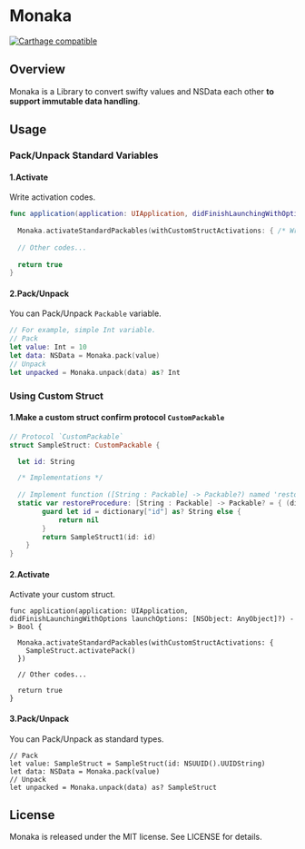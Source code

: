 # Monaka
[![Carthage compatible](https://img.shields.io/badge/Carthage-compatible-4BC51D.svg?style=flat)](https://github.com/Carthage/Carthage)

## Overview

Monaka is a Library to convert swifty values and NSData each other __to support immutable data handling__.

## Usage

### Pack/Unpack Standard Variables

#### 1.Activate

Write activation codes.

```swift
func application(application: UIApplication, didFinishLaunchingWithOptions launchOptions: [NSObject: AnyObject]?) -> Bool {
        
  Monaka.activateStandardPackables(withCustomStructActivations: { /* Write here if you use your struct to pack. */ })
  
  // Other codes...
        
  return true
}
```

#### 2.Pack/Unpack

You can Pack/Unpack `Packable` variable.

```swift
// For example, simple Int variable.
// Pack
let value: Int = 10
let data: NSData = Monaka.pack(value) 
// Unpack
let unpacked = Monaka.unpack(data) as? Int
```

### Using Custom Struct

#### 1.Make a custom struct confirm protocol `CustomPackable`

```swift
// Protocol `CustomPackable`
struct SampleStruct: CustomPackable {

  let id: String

  /* Implementations */
  
  // Implement function ([String : Packable] -> Packable?) named 'restoreProcedure'
  static var restoreProcedure: [String : Packable] -> Packable? = { (dictionary: [String : Packable]) -> Packable? in
        guard let id = dictionary["id"] as? String else {
            return nil
        }
        return SampleStruct1(id: id)
    }
}
```

#### 2.Activate

Activate your custom struct.

```
func application(application: UIApplication, didFinishLaunchingWithOptions launchOptions: [NSObject: AnyObject]?) -> Bool {
        
  Monaka.activateStandardPackables(withCustomStructActivations: {
    SampleStruct.activatePack()
  })
  
  // Other codes...
        
  return true
}
```

#### 3.Pack/Unpack

You can Pack/Unpack as standard types.

```
// Pack
let value: SampleStruct = SampleStruct(id: NSUUID().UUIDString)
let data: NSData = Monaka.pack(value) 
// Unpack
let unpacked = Monaka.unpack(data) as? SampleStruct
```

## License

Monaka is released under the MIT license. See LICENSE for details.
